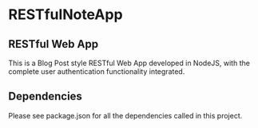 # RESTfulNoteApp
## RESTful Web App

This is a Blog Post style RESTful Web App developed in NodeJS, with the complete user authentication functionality integrated.

## Dependencies

Please see package.json for all the dependencies called in this project.
